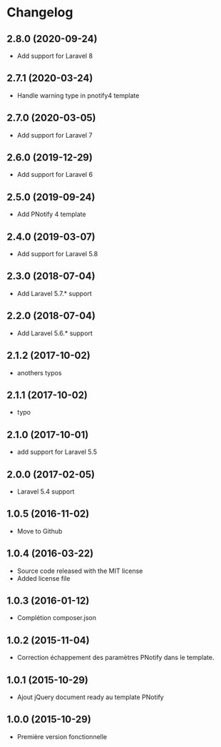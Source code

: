 Changelog
=========

2.8.0 (2020-09-24)
------------------

- Add support for Laravel 8

2.7.1 (2020-03-24)
------------------

- Handle warning type in pnotify4 template

2.7.0 (2020-03-05)
------------------

- Add support for Laravel 7

2.6.0 (2019-12-29)
------------------

- Add support for Laravel 6

2.5.0 (2019-09-24)
------------------

- Add PNotify 4 template

2.4.0 (2019-03-07)
------------------

- Add support for Laravel 5.8

2.3.0 (2018-07-04)
------------------

- Add Laravel 5.7.* support

2.2.0 (2018-07-04)
------------------

- Add Laravel 5.6.* support

2.1.2 (2017-10-02)
------------------

- anothers typos

2.1.1 (2017-10-02)
------------------

- typo

2.1.0 (2017-10-01)
------------------

- add support for Laravel 5.5

2.0.0 (2017-02-05)
------------------

- Laravel 5.4 support

1.0.5 (2016-11-02)
------------------

- Move to Github

1.0.4 (2016-03-22)
------------------

- Source code released with the MIT license
- Added license file

1.0.3 (2016-01-12)
------------------

- Complétion composer.json

1.0.2 (2015-11-04)
------------------

- Correction échappement des paramètres PNotify dans le template.

1.0.1 (2015-10-29)
------------------

- Ajout jQuery document ready au template PNotify

1.0.0 (2015-10-29)
------------------

- Première version fonctionnelle
